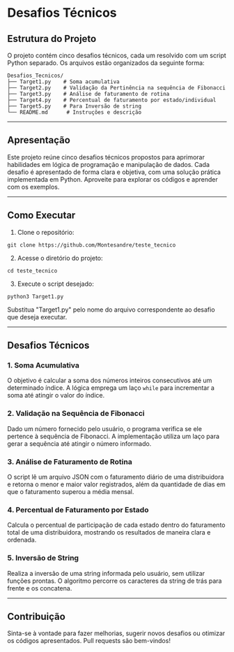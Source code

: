 # Desafios Técnicos

## Estrutura do Projeto

O projeto contém cinco desafios técnicos, cada um resolvido com um script Python separado. Os arquivos estão organizados da seguinte forma:

```
Desafios_Tecnicos/
├── Target1.py    # Soma acumulativa
├── Target2.py    # Validação da Pertinência na sequência de Fibonacci
├── Target3.py    # Análise de faturamento de rotina
├── Target4.py    # Percentual de faturamento por estado/individual
├── Target5.py    # Para Inversão de string
└── README.md      # Instruções e descrição
```

---

## Apresentação

Este projeto reúne cinco desafios técnicos propostos para aprimorar habilidades em lógica de programação e manipulação de dados. Cada desafio é apresentado de forma clara e objetiva, com uma solução prática implementada em Python. Aproveite para explorar os códigos e aprender com os exemplos.

---

## Como Executar

1. Clone o repositório:
```
git clone https://github.com/Montesandre/teste_tecnico
```

2. Acesse o diretório do projeto:
```
cd teste_tecnico
```

3. Execute o script desejado:
```
python3 Target1.py
```

Substitua "Target1.py" pelo nome do arquivo correspondente ao desafio que deseja executar.

---

## Desafios Técnicos

### 1. Soma Acumulativa
O objetivo é calcular a soma dos números inteiros consecutivos até um determinado índice. A lógica emprega um laço `while` para incrementar a soma até atingir o valor do índice.

### 2. Validação na Sequência de Fibonacci
Dado um número fornecido pelo usuário, o programa verifica se ele pertence à sequência de Fibonacci. A implementação utiliza um laço para gerar a sequência até atingir o número informado.

### 3. Análise de Faturamento de Rotina
O script lê um arquivo JSON com o faturamento diário de uma distribuidora e retorna o menor e maior valor registrados, além da quantidade de dias em que o faturamento superou a média mensal.

### 4. Percentual de Faturamento por Estado
Calcula o percentual de participação de cada estado dentro do faturamento total de uma distribuidora, mostrando os resultados de maneira clara e ordenada.

### 5. Inversão de String
Realiza a inversão de uma string informada pelo usuário, sem utilizar funções prontas. O algoritmo percorre os caracteres da string de trás para frente e os concatena.

---

## Contribuição
Sinta-se à vontade para fazer melhorias, sugerir novos desafios ou otimizar os códigos apresentados. Pull requests são bem-vindos!
